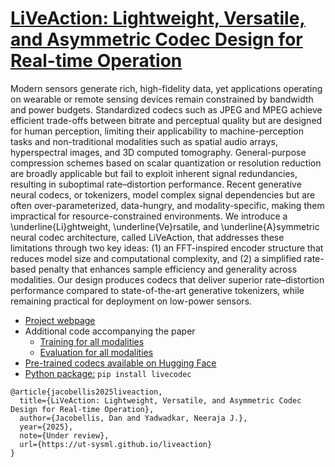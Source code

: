 # [LiVeAction: Lightweight, Versatile, and Asymmetric Codec Design for Real-time Operation](https://ut-sysml.github.io/liveaction)

Modern sensors generate rich, high-fidelity data, yet applications operating on wearable or remote sensing devices remain constrained by bandwidth and power budgets. Standardized codecs such as JPEG and MPEG achieve efficient trade-offs between bitrate and perceptual quality but are designed for human perception, limiting their applicability to machine-perception tasks and non-traditional modalities such as spatial audio arrays, hyperspectral images, and 3D computed tomography. General-purpose compression schemes based on scalar quantization or resolution reduction are broadly applicable but fail to exploit inherent signal redundancies, resulting in suboptimal rate–distortion performance. Recent generative neural codecs, or tokenizers, model complex signal dependencies but are often over-parameterized, data-hungry, and modality-specific, making them impractical for resource-constrained environments. We introduce a \underline{Li}ghtweight, \underline{Ve}rsatile, and \underline{A}symmetric neural codec architecture, called LiVeAction, that addresses these limitations through two key ideas: (1) an FFT-inspired encoder structure that reduces model size and computational complexity, and (2) a simplified rate-based penalty that enhances sample efficiency and generality across modalities. Our design produces codecs that deliver superior rate–distortion performance compared to state-of-the-art generative tokenizers, while remaining practical for deployment on low-power sensors.

- [Project webpage](https://ut-sysml.github.io/liveaction)
- Additional code accompanying the paper
  - [Training for all modalities](https://github.com/danjacobellis/autocodec/tree/main/train)
  - [Evaluation for all modalities](https://github.com/danjacobellis/autocodec/tree/main/eval)  
- [Pre-trained codecs available on Hugging Face](https://huggingface.co/danjacobellis/autocodec/tree/main)
- [Python package:](https://pypi.org/project/livecodec) `pip install livecodec`


```
@article{jacobellis2025liveaction,
  title={LiVeAction: Lightweight, Versatile, and Asymmetric Codec Design for Real-time Operation},
  author={Jacobellis, Dan and Yadwadkar, Neeraja J.},
  year={2025},
  note={Under review},
  url={https://ut-sysml.github.io/liveaction}
}
```